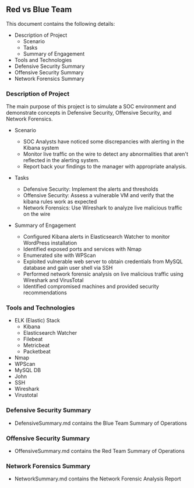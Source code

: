 ## Red vs Blue Team

This document contains the following details:
- Description of Project
  - Scenario
  - Tasks
  - Summary of Engagement
- Tools and Technologies
- Defensive Security Summary
- Offensive Security Summary
- Network Forensics Summary

### Description of Project

The main purpose of this project is to simulate a SOC environment and demonstrate concepts in Defensive Security, Offensive Security, and Network Forensics.

  - Scenario
    - SOC Analysts have noticed some discrepancies with alerting in the Kibana system
    - Monitor live traffic on the wire to detect any abnormalities that aren't reflected in the alerting system.
    - Report back your findings to the manager with appropriate analysis.

  - Tasks
    - Defensive Security: Implement the alerts and thresholds
    - Offensive Security: Assess a vulnerable VM and verify that the kibana rules work as expected
    - Network Forensics: Use Wireshark to analyze live malicious traffic on the wire

  - Summary of Engagement
    - Configured Kibana alerts in Elasticsearch Watcher to monitor WordPress installation
    - Identified exposed ports and services with Nmap
    - Enumerated site with WPScan
    - Exploited vulnerable web server to obtain credentials from MySQL database and gain user shell via SSH
    - Performed network forensic analysis on live malicious traffic using Wireshark and VirusTotal
    - Identified compromised machines and provided security recommendations

### Tools and Technologies

- ELK (Elastic) Stack
  - Kibana
  - Elasticsearch Watcher
  - Filebeat
  - Metricbeat
  - Packetbeat
- Nmap
- WPScan
- MySQL DB
- John
- SSH
- Wireshark
- Virustotal

### Defensive Security Summary

  - DefensiveSummary.md contains the Blue Team Summary of Operations

### Offensive Security Summary

  - OffensiveSummary.md contains the Red Team Summary of Operations

### Network Forensics Summary

  - NetworkSummary.md contains the Network Forensic Analysis Report
